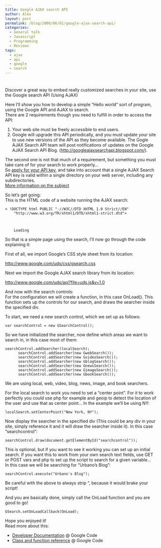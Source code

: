 ```yaml
---
title: Google AJAX search API
author: Alex
layout: post
permalink: /blog/2008/06/01/google-ajax-search-api/
categories:
  - General talk
  - Javascript
  - Programming
  - Reviews
tags:
  - ajax
  - api
  - google
  - search
---
```

# 

Discover a great way to embed really customized searches in your site, use the Google search API (Using AJAX)

Here I’ll show you how to develop a simple “Hello world” sort of program, using the Google API and AJAX to search.  
There are 2 requirements though you need to fulfill in order to access the API:

1.  Your web site must be freely accessible to end users. 
2.  Google will upgrade this API periodically, and you must update your site to use new versions of the API as they become available. The Gogle AJAX Search API team will post notifications of updates on the Google AJAX Search API Blog. (http://googleajaxsearchapi.blogspot.com/). 

The second one is not that much of a requirement, but something you must take care of for your search to work properly…  
So [apply for your API key][1], and take into account that a single AJAX Search API key is valid within a single directory on your web server, including any subdirectories.  
[More information on the subject][2]

 [1]: http://code.google.com/apis/ajaxsearch/signup.html
 [2]: http://code.google.com/apis/ajaxsearch/

So let’s get going:  
This is the HTML code of a website running the AJAX search:

    < !DOCTYPE html PUBLIC "-//W3C//DTD XHTML 1.0 Strict//EN"
        "http://www.w3.org/TR/xhtml1/DTD/xhtml1-strict.dtd">
    
      
      
        Loading
      
    

So that is a simple page using the search, I’ll now go through the code explaining it:

First of all, we import Google’s CSS style sheet from its location:

http://www.google.com/uds/css/gsearch.css

Next we import the Google AJAX search library from its location:

http://www.google.com/uds/api?file=uds.js&v=1.0

And now with the search controls:  
For the configuration we will create a function, in this case OnLoad(). This function sets up the controls for our search, and draws the searcher inside the specified div.

To start, we need a new search control, which we set up as follows:

    var searchControl = new GSearchControl();
    

So we have initialized the searcher, now define which areas we want to search in, in this case most of them:

    searchControl.addSearcher(localSearch);
          searchControl.addSearcher(new GwebSearch());
          searchControl.addSearcher(new GvideoSearch());
          searchControl.addSearcher(new GblogSearch());
          searchControl.addSearcher(new GnewsSearch());
          searchControl.addSearcher(new GimageSearch());
          searchControl.addSearcher(new GbookSearch());
    

We are using local, web, video, blog, news, image, and book searchers.

For the local search to work you need to set a “center point”. For it to work perfectly you could use php for example and geoip to detect the location of the user and use that as center point… In the example we’ll be using NY:

    localSearch.setCenterPoint("New York, NY");
    

Now display the searcher in the specified div (This could be any div in your site, simply reference it and it will draw the searcher inside it). In this case “searchcontrol”:

    searchControl.draw(document.getElementById("searchcontrol"));
    

This is optional, but if you want to see it working you can set up an initial search. If you want this to work from your own search text fields, use GET or POST vars and php to set up the script to search for a given variable…  
In this case we will be searching for “Urbano’s Blog”:

    searchControl.execute("Urbano's Blog");
    

Be careful with the above to always strip “, because it would brake your script!

And you are basically done, simply call the OnLoad function and you are good to go!

    GSearch.setOnLoadCallback(OnLoad);
    

Hope you enjoyed it!  
Read more about this:

*   [Developer Documentation][3] @ Google Code
*   [Class and function reference][4] @ Google Code

 [3]: http://code.google.com/apis/ajaxsearch/documentation/
 [4]: http://code.google.com/apis/ajaxsearch/documentation/reference.html